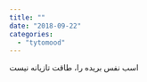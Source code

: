 ```yaml
---
title: ""
date: "2018-09-22"
categories: 
  - "tytomood"
---
```


اسب نفس بریده را، طاقت تازیانه نیست
